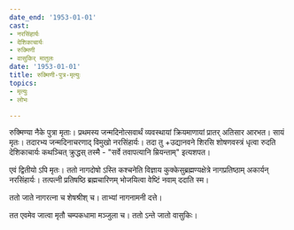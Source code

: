 ```yaml
---
date_end: '1953-01-01'
cast:
- नरसिंहार्यः
- देशिकाचार्यः
- रुक्मिणी
- वासुकिर् मातुलः
date: '1953-01-01'
title: रुक्मिणी-पुत्र-मृत्युः
topics:
- मृत्युः
- लोभः

---
```


रुक्मिण्या नैके पुत्रा मृताः। प्रथमस्य जन्मदिनोत्सवार्थं व्यवस्थायां क्रियमाणायां प्रातर् अतिसार आरभत। सायं मृतः। तदारभ्य जन्मदिनाचरणाद् विमुखो नरसिंहार्यः। तदा तु +उद्यानवने शिरसि शोषणवस्त्रं धृत्वा रुदति देशिकाचार्यः कथञ्चित् क्रुद्धस् तस्मै - "सर्वे तवापत्यानि म्रियन्ताम्" इत्यशपत।

एवं द्वितीयो ऽपि मृतः। ततो नागदोषो ऽस्ति कश्चनेति विज्ञाय कुक्केसुब्रह्मण्यक्षेत्रे नागप्रतिष्ठाम् अकार्यन् नरसिंहार्यः। तत्पत्नी प्रतिषष्ठि ब्रह्मचारिणम् भोजयित्वा वेष्टिं नवाम् ददाति स्म।

ततो जाते नागरत्ना च शेषश्रीश् च। ताभ्यां नागनामनी दत्ते। 

तत एवमेव जात्वा मृतौ चम्पकधामा मञ्जुला च। ततो ऽन्ते जातो वासुकिः।
